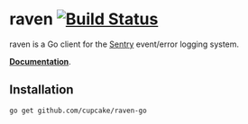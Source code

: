 # raven [![Build Status](https://travis-ci.org/cupcake/raven-go.png?branch=master)](https://travis-ci.org/cupcake/raven-go)

raven is a Go client for the [Sentry](https://github.com/getsentry/sentry)
event/error logging system.

[**Documentation**](http://godoc.org/github.com/cupcake/raven-go).

## Installation

```text
go get github.com/cupcake/raven-go
```
